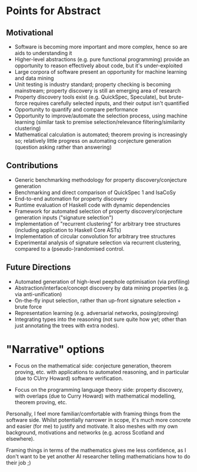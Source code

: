 # Points for Abstract

## Motivational

 - Software is becoming more important and more complex, hence so are aids to
   understanding it
 - Higher-level abstractions (e.g. pure functional programming) provide an
   opportunity to reason effectively about code, but it's under-exploited
 - Large corpora of software present an opportunity for machine learning and
   data mining
 - Unit testing is industry standard; property checking is becoming mainstream;
   property discovery is still an emerging area of research
 - Property discovery tools exist (e.g. QuickSpec, Speculate), but brute-force
   requires carefully selected inputs, and their output isn't quantified
 - Opportunity to quantify and compare performance
 - Opportunity to improve/automate the selection process, using machine learning
   (similar task to premise selection/relevance filtering/similarity clustering)
 - Mathematical calculation is automated; theorem proving is increasingly so;
   relatively little progress on automating conjecture generation (question
   asking rather than answering)

## Contributions

 - Generic benchmarking methodology for property discovery/conjecture generation
 - Benchmarking and direct comparison of QuickSpec 1 and IsaCoSy
 - End-to-end automation for property discovery
 - Runtime evaluation of Haskell code with dynamic dependencies
 - Framework for automated selection of property discovery/conjecture generation
   inputs ("signature selection")
 - Implementation of "recurrent clustering" for arbitrary tree structures
   (including application to Haskell Core ASTs)
 - Implementation of circular convolution for arbitrary tree structures
 - Experimental analysis of signature selection via recurrent clustering,
   compared to a (pseudo-)randomised control.

## Future Directions

 - Automated generation of high-level peephole optimisation (via profiling)
 - Abstraction/interface/concept discovery by data mining properties (e.g. via
   anti-unification)
 - On-the-fly input selection, rather than up-front signature selection + brute
   force
 - Representation learning (e.g. adversarial networks, posing/proving)
 - Integrating types into the reasoning (not sure quite how yet; other than just
   annotating the trees with extra nodes).

# "Narrative" options

 - Focus on the mathematical side: conjecture generation, theorem proving, etc.
   with applications to automated reasoning, and in particular (due to CUrry
   Howard) software verification.

 - Focus on the programming language theory side: property discovery, with
   overlaps (due to Curry Howard) with mathematical modelling, theorem proving,
   etc.

Personally, I feel more familiar/comfortable with framing things from the
software side. Whilst potentially narrower in scope, it's much more concrete and
easier (for me) to justify and motivate. It also meshes with my own background,
motivations and networks (e.g. across Scotland and elsewhere).

Framing things in terms of the mathematics gives me less confidence, as I don't
want to be yet another AI researcher telling mathematicians how to do their job
;)

